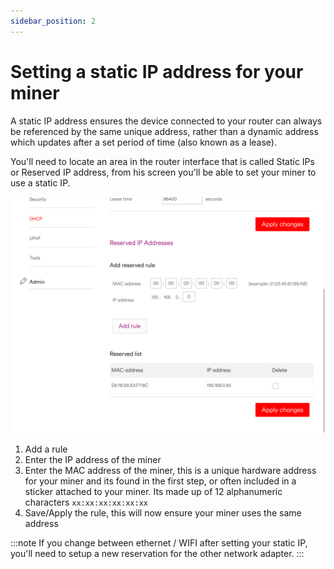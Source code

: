 ```yaml
---
sidebar_position: 2
---
```


# Setting a static IP address for your miner

A static IP address ensures the device connected to your router can always be referenced by the same unique address, rather than a dynamic address which updates after a set period of time (also known as a lease).

You'll need to locate an area in the router interface that is called Static IPs or Reserved IP address, from his screen you'll be able to set your miner to use a static IP.

![Reserved IP Address](./assets/reserved-ip-addresses-virgin-router.png)

1. Add a rule
2. Enter the IP address of the miner
3. Enter the MAC address of the miner, this is a unique hardware address for your miner and its found in the first step, or often included in a sticker attached to your miner. Its made up of 12 alphanumeric characters `xx:xx:xx:xx:xx:xx`
4. Save/Apply the rule, this will now ensure your miner uses the same address

:::note
If you change between ethernet / WIFI after setting your static IP, you'll need to setup a new reservation for the other network adapter.
:::
